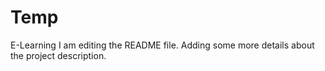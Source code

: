 # Temp
E-Learning
I am editing the README file. Adding some more details about the project description.
